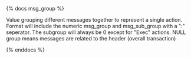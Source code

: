 {% docs msg_group %}

Value grouping different messages together to represent a single action. Format will include the numeric msg_group and msg_sub_group with a ":" seperator. The subgroup will always be 0 except for "Exec" actions. NULL group means messages are related to the header (overall transaction)

{% enddocs %}